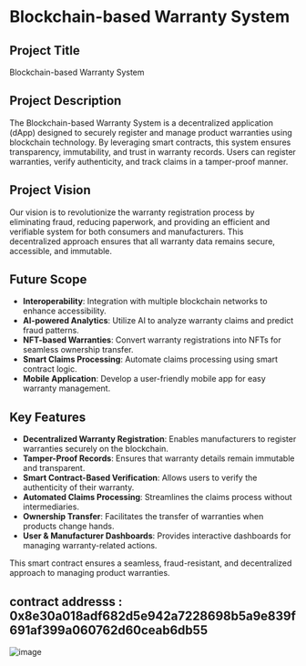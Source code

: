 # Blockchain-based Warranty System

## Project Title
Blockchain-based Warranty System

## Project Description
The Blockchain-based Warranty System is a decentralized application (dApp) designed to securely register and manage product warranties using blockchain technology. By leveraging smart contracts, this system ensures transparency, immutability, and trust in warranty records. Users can register warranties, verify authenticity, and track claims in a tamper-proof manner.

## Project Vision
Our vision is to revolutionize the warranty registration process by eliminating fraud, reducing paperwork, and providing an efficient and verifiable system for both consumers and manufacturers. This decentralized approach ensures that all warranty data remains secure, accessible, and immutable.

## Future Scope
- **Interoperability**: Integration with multiple blockchain networks to enhance accessibility.
- **AI-powered Analytics**: Utilize AI to analyze warranty claims and predict fraud patterns.
- **NFT-based Warranties**: Convert warranty registrations into NFTs for seamless ownership transfer.
- **Smart Claims Processing**: Automate claims processing using smart contract logic.
- **Mobile Application**: Develop a user-friendly mobile app for easy warranty management.

## Key Features
- **Decentralized Warranty Registration**: Enables manufacturers to register warranties securely on the blockchain.
- **Tamper-Proof Records**: Ensures that warranty details remain immutable and transparent.
- **Smart Contract-Based Verification**: Allows users to verify the authenticity of their warranty.
- **Automated Claims Processing**: Streamlines the claims process without intermediaries.
- **Ownership Transfer**: Facilitates the transfer of warranties when products change hands.
- **User & Manufacturer Dashboards**: Provides interactive dashboards for managing warranty-related actions.

This smart contract ensures a seamless, fraud-resistant, and decentralized approach to managing product warranties.

## contract addresss : 0x8e30a018adf682d5e942a7228698b5a9e839f691af399a060762d60ceab6db55
![image](https://github.com/user-attachments/assets/9415c811-9c2d-45b1-b58d-aba6ff51f48d)
